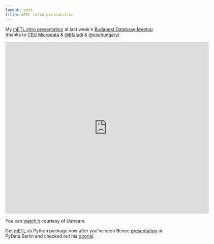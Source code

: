 ```yaml
---
layout: post
title: mETL intro presentation
---
```

My [mETL intro presentation](https://www.haikudeck.com/p/clh5HKRIwf/metl-intro) at last week's [Budapest Database Meetup](http://www.meetup.com/Budapest-Database-Meetup/) (thanks to [CEU Microdata](https://github.com/ceumicrodata) & [@bfaludi](https://twitter.com/bfaludi) & [@ceuhungary](https://twitter.com/ceuhungary))

<iframe src="https://www.haikudeck.com/e/clh5HKRIwf/?isUrlHashEnabled=false&isPreviewEnabled=false&isHeaderVisible=false" width="640" height="541" frameborder="0" marginheight="0" marginwidth="0"></iframe>

You can [watch it](http://www.ustream.tv/recorded/39892412) courtesy of Ustream.

Get [mETL](https://pypi.python.org/pypi/mETL/0.1.7.0dev) as Python package now after you've seen Bence [presentation](https://speakerdeck.com/bfaludi/extract-transform-load-using-metl) at PyData Berlin and checked out his [tutorial](https://github.com/bfaludi/mETL-tutorials).
